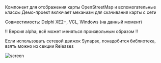 ﻿Компонент для отображения карты OpenStreetMap и вспомогательные классы
Демо-проект включает механизм для скачивания карты с сети

Совместимость: Delphi XE2+, VCL, Windows (на данный момент)

!! Версия alpha, всё может меняться произвольным образом !!

Если использовать сетевой движок Synapse, понадобится библиотека, взять можно из секции Releases

![screen](https://raw.githubusercontent.com/Fr0sT-Brutal/Delphi_OSMMap/master/Screen/screen.png)